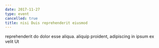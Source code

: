 ```yaml
---
date: 2017-11-27
type: event
cancelled: true
title: nisi Duis reprehenderit eiusmod
---
```

reprehenderit do dolor esse aliqua. aliquip proident, adipiscing in ipsum ex velit Ut
